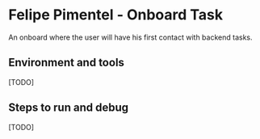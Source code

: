 # Felipe Pimentel - Onboard Task

An onboard where the user will have his first contact with backend tasks.

## Environment and tools

[TODO]

## Steps to run and debug

[TODO]